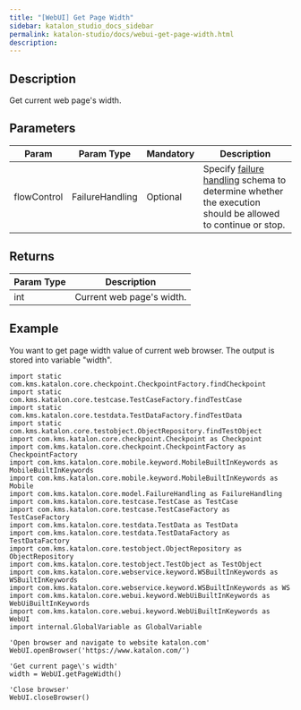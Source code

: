 ```yaml
---
title: "[WebUI] Get Page Width" 
sidebar: katalon_studio_docs_sidebar
permalink: katalon-studio/docs/webui-get-page-width.html 
description: 
---
```

Description  
-------------

Get current web page's width.

Parameters  
------------

<table class="" style="table-layout: fixed;"><thead><tr><th class="" style="">Param</th><th class="" style="">Param Type</th><th class="" colspan="1" style="">Mandatory</th><th class="" colspan="1" style="">Description</th></tr></thead><tbody class="" style=""><tr class="" style=""><td class="" style=""><span style="" class="">flowControl</span></td><td class="" style=""><span style="" class="">FailureHandling</span></td><td class="" colspan="1" style=""><span style="" class="">Optional</span></td><td class="" colspan="1" style="">Specify <a href="https://docs.katalon.com/x/qAAM" rel="nofollow" class="" style="">failure handling</a> <span style="" class="">schema to determine whether the execution should be allowed to continue or stop.</span></td></tr></tbody></table>

Returns
-------

<table class="" style="table-layout: fixed;"><thead class="" style=""><tr class="" style=""><th class="" style=""><div class="" style="">Param Type</div></th><th class="" style=""><div class="" style=""><span class="" style="">Description</span></div></th></tr></thead><tbody class="" style=""><tr class="" style=""><td class="" style="">int</td><td class="" style=""><span style="" class="">Current web page's width.</span></td></tr></tbody></table>

Example 
--------

You want to get page width value of current web browser. The output is stored into variable "width".

```
import static com.kms.katalon.core.checkpoint.CheckpointFactory.findCheckpoint
import static com.kms.katalon.core.testcase.TestCaseFactory.findTestCase
import static com.kms.katalon.core.testdata.TestDataFactory.findTestData
import static com.kms.katalon.core.testobject.ObjectRepository.findTestObject
import com.kms.katalon.core.checkpoint.Checkpoint as Checkpoint
import com.kms.katalon.core.checkpoint.CheckpointFactory as CheckpointFactory
import com.kms.katalon.core.mobile.keyword.MobileBuiltInKeywords as MobileBuiltInKeywords
import com.kms.katalon.core.mobile.keyword.MobileBuiltInKeywords as Mobile
import com.kms.katalon.core.model.FailureHandling as FailureHandling
import com.kms.katalon.core.testcase.TestCase as TestCase
import com.kms.katalon.core.testcase.TestCaseFactory as TestCaseFactory
import com.kms.katalon.core.testdata.TestData as TestData
import com.kms.katalon.core.testdata.TestDataFactory as TestDataFactory
import com.kms.katalon.core.testobject.ObjectRepository as ObjectRepository
import com.kms.katalon.core.testobject.TestObject as TestObject
import com.kms.katalon.core.webservice.keyword.WSBuiltInKeywords as WSBuiltInKeywords
import com.kms.katalon.core.webservice.keyword.WSBuiltInKeywords as WS
import com.kms.katalon.core.webui.keyword.WebUiBuiltInKeywords as WebUiBuiltInKeywords
import com.kms.katalon.core.webui.keyword.WebUiBuiltInKeywords as WebUI
import internal.GlobalVariable as GlobalVariable

'Open browser and navigate to website katalon.com'
WebUI.openBrowser('https://www.katalon.com/')

'Get current page\'s width'
width = WebUI.getPageWidth()

'Close browser'
WebUI.closeBrowser()
```